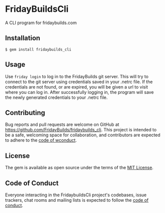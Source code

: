 # FridayBuildsCli

A CLI program for fridaybuilds.com

## Installation

    $ gem install fridaybuilds_cli

## Usage

Use `friday login` to log in to the FridayBuilds git server. This will try to connect to the git server using credentials saved
in your .netrc file. If the credentials are not found, or are expired, you will be given a url to visit where you can log in.
After successfully logging in, the program will save the newly generated credentials to your .netrc file.

[//]: # (## Development)

[//]: # ()
[//]: # (After checking out the repo, run `bin/setup` to install dependencies. Then, run `rake test` to run the tests. You can also run `bin/console` for an interactive prompt that will allow you to experiment.)

[//]: # ()
[//]: # (To install this gem onto your local machine, run `bundle exec rake install`. To release a new version, update the version number in `version.rb`, and then run `bundle exec rake release`, which will create a git tag for the version, push git commits and the created tag, and push the `.gem` file to [rubygems.org]&#40;https://rubygems.org&#41;.)

## Contributing

Bug reports and pull requests are welcome on GitHub at https://github.com/FridayBuilds/fridaybuilds_cli. This project is intended to be a safe, welcoming space for collaboration, and contributors are expected to adhere to the [code of wconduct](https://github.com/FridayBuilds/fridaybuilds_cli/blob/main/CODE_OF_CONDUCT.md).

## License

The gem is available as open source under the terms of the [MIT License](https://opensource.org/licenses/MIT).

## Code of Conduct

Everyone interacting in the FridaybuildsCli project's codebases, issue trackers, chat rooms and mailing lists is expected to follow the [code of conduct](https://github.com/FridayBuilds/fridaybuilds_cli/blob/main/CODE_OF_CONDUCT.md).
